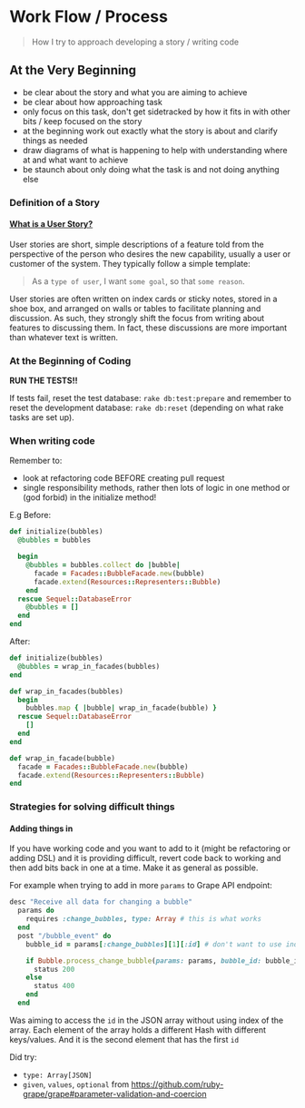 # Work Flow / Process

> How I try to approach developing a story / writing code

## At the Very Beginning

- be clear about the story and what you are aiming to achieve
- be clear about how approaching task
- only focus on this task, don't get sidetracked by how it fits in with other bits / keep focused on the story
- at the beginning work out exactly what the story is about and clarify things as needed
- draw diagrams of what is happening to help with understanding where at and what want to achieve
- be staunch about only doing what the task is and not doing anything else

### Definition of a Story

#### [What is a User Story?](https://www.mountaingoatsoftware.com/agile/user-stories)

User stories are short, simple descriptions of a feature told from the perspective of the person who desires the new capability, usually a user or customer of the system. They typically follow a simple template:

> As a `type of user`,
>I want `some goal`,
>so that `some reason`.

User stories are often written on index cards or sticky notes, stored in a shoe box, and arranged on walls or tables to facilitate planning and discussion. As such, they strongly shift the focus from writing about features to discussing them. In fact, these discussions are more important than whatever text is written.

### At the Beginning of Coding

**RUN THE TESTS!!**

If tests fail, reset the test database: `rake db:test:prepare`
and remember to reset the development database: `rake db:reset` (depending on what rake tasks are set up).

### When writing code

Remember to:

- look at refactoring code BEFORE creating pull request
- single responsibility methods, rather then lots of logic in one method or (god forbid) in the initialize method!

E.g
Before:

```ruby
def initialize(bubbles)
  @bubbles = bubbles

  begin
    @bubbles = bubbles.collect do |bubble|
      facade = Facades::BubbleFacade.new(bubble)
      facade.extend(Resources::Representers::Bubble)
    end
  rescue Sequel::DatabaseError
    @bubbles = []
  end
end
```

After:

```ruby
def initialize(bubbles)
  @bubbles = wrap_in_facades(bubbles)
end

def wrap_in_facades(bubbles)
  begin
    bubbles.map { |bubble| wrap_in_facade(bubble) }
  rescue Sequel::DatabaseError
    []
  end
end

def wrap_in_facade(bubble)
  facade = Facades::BubbleFacade.new(bubble)
  facade.extend(Resources::Representers::Bubble)
end
```

### Strategies for solving difficult things

#### Adding things in

If you have working code and you want to add to it (might be refactoring or adding DSL) and it is providing difficult, revert code back to working and then add bits back in one at a time.
Make it as general as possible.

For example when trying to add in more `params` to Grape API endpoint:

```ruby
desc "Receive all data for changing a bubble"
  params do
    requires :change_bubbles, type: Array # this is what works
  end
  post "/bubble_event" do
    bubble_id = params[:change_bubbles][1][:id] # don't want to use index on array

    if Bubble.process_change_bubble(params: params, bubble_id: bubble_id)
      status 200
    else
      status 400
    end
  end
```

Was aiming to access the `id` in the JSON array without using index of the array. Each element of the array holds a different Hash with different keys/values. And it is the second element  that has the first `id`

Did try:

- `type: Array[JSON]`
- `given`, `values`, `optional`
from <https://github.com/ruby-grape/grape#parameter-validation-and-coercion>
